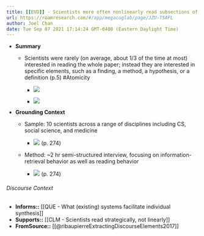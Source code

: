 ```yaml
---
title: [[EVD]] - Scientists more often nonlinearly read subsections of papers for findings, hypotheses or other information, rather than linearly reading whole documents - [[@ribaupierreExtractingDiscourseElements2017]]
url: https://roamresearch.com/#/app/megacoglab/page/JZU-T5AFL
author: Joel Chan
date: Tue Sep 07 2021 17:14:24 GMT-0400 (Eastern Daylight Time)
---
```


- **Summary**

    - Scientists were rarely (on average, about 1/3 of the time at most) interested in reading the whole paper; instead they are interested in specific elements, such as a finding, a method, a hypothesis, or a definition (p.5) #Atomicity

        - ![](https://firebasestorage.googleapis.com/v0/b/firescript-577a2.appspot.com/o/imgs%2Fapp%2Fmegacoglab%2FXTE0bYaKI-?alt=media&token=c40ea8e0-9cda-4382-ab76-4e7bc205ad0b)

        - ![](https://firebasestorage.googleapis.com/v0/b/firescript-577a2.appspot.com/o/imgs%2Fapp%2Fmegacoglab%2FX-GlxXX2uU?alt=media&token=2a609cc4-424e-4106-88c2-986e11695e42)
- **Grounding Context**

    - Sample: 10 scientists across a range of disciplines including CS, social science, and medicine

        - ![](https://firebasestorage.googleapis.com/v0/b/firescript-577a2.appspot.com/o/imgs%2Fapp%2Fmegacoglab%2Fjpn6sm54tb.png?alt=media&token=d128600f-bb95-4784-b004-5c7a1bde694a) (p. 274)

    - Method: ~2 hr semi-structured interview, focusing on information-retrieval behavior as well as reading behavior

        - ![](https://firebasestorage.googleapis.com/v0/b/firescript-577a2.appspot.com/o/imgs%2Fapp%2Fmegacoglab%2FgowbnpX8SS.png?alt=media&token=b25db3eb-9f3d-4a08-9175-390c8b842599) (p. 274)

###### Discourse Context

- **Informs::** [[QUE - What (existing) systems facilitate individual synthesis]]
- **Supports::** [[CLM - Scientists read strategically, not linearly]]
- **FromSource::** [[@ribaupierreExtractingDiscourseElements2017]]
